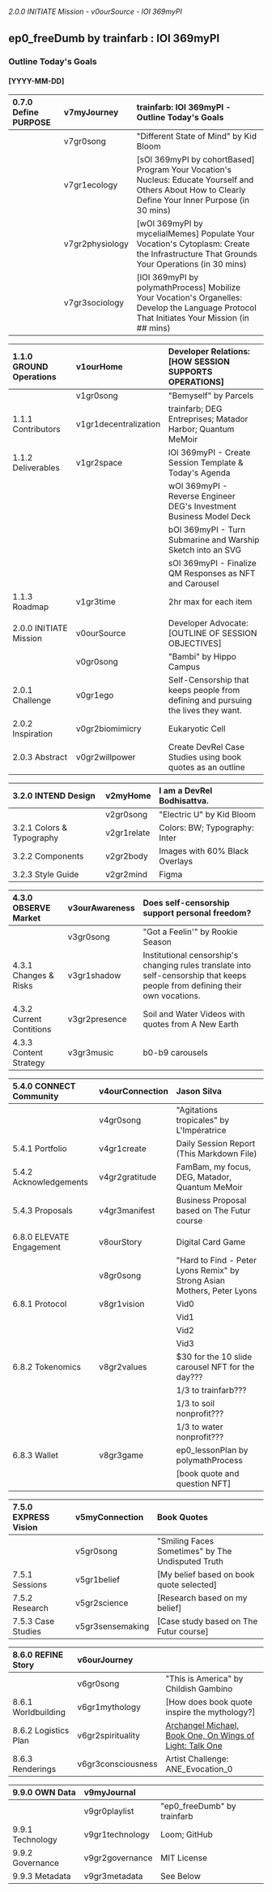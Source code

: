 ###### 2.0.0 INITIATE Mission - v0ourSource - lOl 369myPI
## ep0_freeDumb by trainfarb : lOl 369myPI
### Outline Today's Goals
#### [YYYY-MM-DD]

| 0.7.0 Define PURPOSE | v7myJourney | trainfarb: lOl 369myPI - Outline Today's Goals |
|:-------------|:-----|:-----------|
|  |  v7gr0song | "Different State of Mind" by Kid Bloom |
|  |  v7gr1ecology | [sOl 369myPI by cohortBased] Program Your Vocation's Nucleus: Educate Yourself and Others About How to Clearly Define Your Inner Purpose (in 30 mins)  |
|  |  v7gr2physiology | [wOl 369myPI by mycelialMemes] Populate Your Vocation's Cytoplasm: Create the Infrastructure That Grounds Your Operations (in 30 mins) |
|  |  v7gr3sociology | [lOl 369myPI by polymathProcess] Mobilize Your Vocation's Organelles: Develop the Language Protocol That Initiates Your Mission (in ## mins) |

| 1.1.0 GROUND Operations | v1ourHome | Developer Relations: [HOW SESSION SUPPORTS OPERATIONS] |
|:-------------|:-----|:-----------|
|  |  v1gr0song | "Bemyself" by Parcels |
| 1.1.1 Contributors |  v1gr1decentralization | trainfarb; DEG Entreprises; Matador Harbor; Quantum MeMoir |
| 1.1.2 Deliverables |  v1gr2space | lOl 369myPI - Create Session Template & Today's Agenda |
|  |             | wOl 369myPI - Reverse Engineer DEG's Investment Business Model Deck |
|  |             | bOl 369myPI - Turn Submarine and Warship Sketch into an SVG |
|  |             | sOl 369myPI - Finalize QM Responses as NFT and Carousel |
| 1.1.3 Roadmap |  v1gr3time  | 2hr max for each item |
|  |  |  |
| 2.0.0 INITIATE Mission | v0ourSource | Developer Advocate: [OUTLINE OF SESSION OBJECTIVES] |
|  |  v0gr0song | "Bambi" by Hippo Campus |
| 2.0.1 Challenge |  v0gr1ego | Self-Censorship that keeps people from defining and pursuing the lives they want. |
| 2.0.2 Inspiration |  v0gr2biomimicry | Eukaryotic Cell |
| 2.0.3 Abstract |  v0gr2willpower | Create DevRel Case Studies using book quotes as an outline |

| 3.2.0 INTEND Design | v2myHome | I am a DevRel Bodhisattva. |
|:-------------|:-----|:-----------|
|  |  v2gr0song | "Electric U" by Kid Bloom |
| 3.2.1 Colors & Typography |  v2gr1relate | Colors: BW; Typography: Inter |
| 3.2.2 Components |  v2gr2body | Images with 60% Black Overlays |
| 3.2.3 Style Guide |  v2gr2mind | Figma |

| 4.3.0 OBSERVE Market | v3ourAwareness | Does self-censorship support personal freedom? |
|:-------------|:-----|:-----------|
|  |  v3gr0song | "Got a Feelin'" by Rookie Season |
| 4.3.1 Changes & Risks |  v3gr1shadow | Institutional censorship's changing rules translate into self-censorship that keeps people from defining their own vocations. |
| 4.3.2 Current Contitions |  v3gr2presence | Soil and Water Videos with quotes from A New Earth |
| 4.3.3 Content Strategy |  v3gr3music | b0-b9 carousels |

| 5.4.0 CONNECT Community | v4ourConnection | Jason Silva |
|:-------------|:-----|:-----------|
|  |  v4gr0song | "Agitations tropicales" by L'Impératrice |
| 5.4.1 Portfolio |  v4gr1create | Daily Session Report (This Markdown File) |
| 5.4.2 Acknowledgements |  v4gr2gratitude | FamBam, my focus, DEG, Matador, Quantum MeMoir |
| 5.4.3 Proposals |  v4gr3manifest | Business Proposal based on The Futur course |
|  |  |  |
| 6.8.0 ELEVATE Engagement | v8ourStory | Digital Card Game |
|  |  v8gr0song | "Hard to Find - Peter Lyons Remix" by Strong Asian Mothers, Peter Lyons |
| 6.8.1 Protocol |  v8gr1vision | Vid0 |
|                |              | Vid1 |
|                |              | Vid2 |
|                |              | Vid3 |
| 6.8.2 Tokenomics |  v8gr2values | $30 for the 10 slide carousel NFT for the day??? |
|                  |              | 1/3 to trainfarb??? |
|                  |              | 1/3 to soil nonprofit??? |
|                  |              | 1/3 to water nonprofit??? |
| 6.8.3 Wallet |  v8gr3game | ep0_lessonPlan by polymathProcess |
|              |            | [book quote and question NFT] |

| 7.5.0 EXPRESS Vision | v5myConnection | Book Quotes |
|:-------------|:-----|:-----------|
|  |  v5gr0song | "Smiling Faces Sometimes" by The Undisputed Truth |
| 7.5.1 Sessions |  v5gr1belief | [My belief based on book quote selected] |
| 7.5.2 Research |  v5gr2science | [Research based on my belief] |
| 7.5.3 Case Studies |  v5gr3sensemaking | [Case study based on The Futur course] |

| 8.6.0 REFINE Story | v6ourJourney |  |
|:-------------|:-----|:-----------|
|  |  v6gr0song | "This is America" by Childish Gambino |
| 8.6.1 Worldbuilding |  v6gr1mythology | [How does book quote inspire the mythology?] |
| 8.6.2 Logistics Plan |  v6gr2spirituality | [Archangel Michael, Book One, On Wings of Light: Talk One](https://youtu.be/VAugr9rdWPs) |
| 8.6.3 Renderings |  v6gr3consciousness | Artist Challenge: ANE_Evocation_0 |

| 9.9.0 OWN Data | v9myJournal |  |
|:-------------|:-----|:-----------|
|  |  v9gr0playlist | "ep0_freeDumb" by trainfarb |
| 9.9.1 Technology |  v9gr1technology | Loom; GitHub |
| 9.9.2 Governance |  v9gr2governance | MIT License |
| 9.9.3 Metadata |  v9gr3metadata | See Below |
